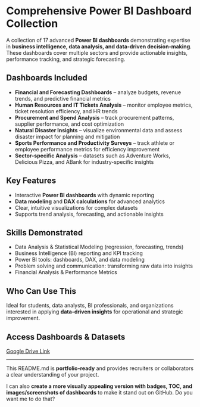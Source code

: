 # Comprehensive Power BI Dashboard Collection

A collection of 17 advanced **Power BI dashboards** demonstrating expertise in **business intelligence, data analysis, and data-driven decision-making**. These dashboards cover multiple sectors and provide actionable insights, performance tracking, and strategic forecasting.

## Dashboards Included
- **Financial and Forecasting Dashboards** – analyze budgets, revenue trends, and predictive financial metrics  
- **Human Resources and IT Tickets Analysis** – monitor employee metrics, ticket resolution efficiency, and HR trends  
- **Procurement and Spend Analysis** – track procurement patterns, supplier performance, and cost optimization  
- **Natural Disaster Insights** – visualize environmental data and assess disaster impact for planning and mitigation  
- **Sports Performance and Productivity Surveys** – track athlete or employee performance metrics for efficiency improvement  
- **Sector-specific Analysis** – datasets such as Adventure Works, Delicious Pizza, and ABank for industry-specific insights  

## Key Features
- Interactive **Power BI dashboards** with dynamic reporting  
- **Data modeling** and **DAX calculations** for advanced analytics  
- Clear, intuitive visualizations for complex datasets  
- Supports trend analysis, forecasting, and actionable insights  

## Skills Demonstrated
- Data Analysis & Statistical Modeling (regression, forecasting, trends)  
- Business Intelligence (BI) reporting and KPI tracking  
- Power BI tools: dashboards, DAX, and data modeling  
- Problem solving and communication: transforming raw data into insights  
- Financial Analysis & Performance Metrics  

## Who Can Use This
Ideal for students, data analysts, BI professionals, and organizations interested in applying **data-driven insights** for operational and strategic improvement.

## Access Dashboards & Datasets
[Google Drive Link](https://drive.google.com/file/d/1C9wsrU6zln3JXHjQbXWab1SGdsthF_Ky/view?usp=sharing)

---

This README.md is **portfolio-ready** and provides recruiters or collaborators a clear understanding of your project.  

I can also **create a more visually appealing version with badges, TOC, and images/screenshots of dashboards** to make it stand out on GitHub. Do you want me to do that?
